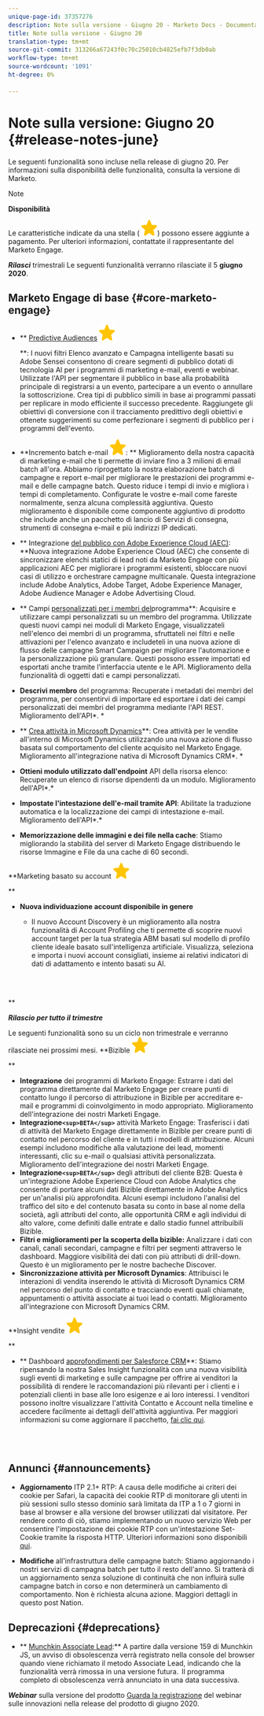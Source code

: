 ```yaml
---
unique-page-id: 37357276
description: Note sulla versione - Giugno 20 - Marketo Docs - Documentazione prodotto
title: Note sulla versione - Giugno 20
translation-type: tm+mt
source-git-commit: 313266a67243f0c70c25010cb4825efb7f3db0ab
workflow-type: tm+mt
source-wordcount: '1091'
ht-degree: 0%

---
```



# Note sulla versione: Giugno 20 {#release-notes-june}

Le seguenti funzionalità sono incluse nella release di giugno 20. Per informazioni sulla disponibilità delle funzionalità, consulta la versione di Marketo.

>[!NOTE]
>
>**Disponibilità**
>
>Le caratteristiche indicate da una stella ( ![(stella)](assets/star-yellow.svg)) possono essere aggiunte a pagamento. Per ulteriori informazioni, contattate il rappresentante del Marketo Engage.

***Rilasci*** trimestrali Le seguenti funzionalità verranno rilasciate il 5 **giugno 2020**.

## Marketo Engage di base {#core-marketo-engage}

* ** [Predictive Audiences](https://help.marketo.com/hc/en-us/articles/360045746253) ![(stella)](assets/star-yellow.svg)

   **: I nuovi filtri Elenco avanzato e Campagna intelligente basati su  Adobe Sensei consentono di creare segmenti di pubblico dotati di tecnologia AI per i programmi di marketing e-mail, eventi e webinar. Utilizzate l&#39;API per segmentare il pubblico in base alla probabilità principale di registrarsi a un evento, partecipare a un evento o annullare la sottoscrizione. Crea tipi di pubblico simili in base ai programmi passati per replicare in modo efficiente il successo precedente. Raggiungete gli obiettivi di conversione con il tracciamento predittivo degli obiettivi e ottenete suggerimenti su come perfezionare i segmenti di pubblico per i programmi dell&#39;evento.
* **Incremento batch e-mail ![(stella)](assets/star-yellow.svg): ** Miglioramento della nostra capacità di marketing e-mail che ti permette di inviare fino a 3 milioni di email batch all&#39;ora. Abbiamo riprogettato la nostra elaborazione batch di campagne e report e-mail per migliorare le prestazioni dei programmi e-mail e delle campagne batch. Questo riduce i tempi di invio e migliora i tempi di completamento. Configurate le vostre e-mail come fareste normalmente, senza alcuna complessità aggiuntiva. Questo miglioramento è disponibile come componente aggiuntivo di prodotto che include anche un pacchetto di lancio di Servizi di consegna, strumenti di consegna e-mail e più indirizzi IP dedicati.
* ** Integrazione [del pubblico con Adobe Experience Cloud (AEC)](https://docs.marketo.com/x/ogI6Ag): **Nuova integrazione Adobe Experience Cloud (AEC) che consente di sincronizzare elenchi statici di lead noti da Marketo Engage con più applicazioni AEC per migliorare i programmi esistenti, sbloccare nuovi casi di utilizzo e orchestrare campagne multicanale. Questa integrazione include  Adobe Analytics,  Adobe Target, Adobe Experience Manager, Adobe Audience Manager e Adobe Advertising Cloud.
* ** Campi [personalizzati per i membri del](https://docs.marketo.com/x/MQA6Ag)programma**: Acquisire e utilizzare campi personalizzati su un membro del programma. Utilizzate questi nuovi campi nei moduli di Marketo Engage, visualizzateli nell&#39;elenco dei membri di un programma, sfruttateli nei filtri e nelle attivazioni per l&#39;elenco avanzato e includeteli in una nuova azione di flusso delle campagne Smart Campaign per migliorare l&#39;automazione e la personalizzazione più granulare. Questi possono essere importati ed esportati anche tramite l’interfaccia utente e le API. Miglioramento della funzionalità di oggetti dati e campi personalizzati.
* **Descrivi membro** del programma: Recuperate i metadati dei membri del programma, per consentirvi di importare ed esportare i dati dei campi personalizzati dei membri del programma mediante l&#39;API REST. Miglioramento dell&#39;API*. *

* ** [Crea attività in Microsoft Dynamics](https://docs.marketo.com/x/jQM6Ag)**: Crea attività per le vendite all&#39;interno di Microsoft Dynamics utilizzando una nuova azione di flusso basata sul comportamento del cliente acquisito nel Marketo Engage. Miglioramento all&#39;integrazione nativa di Microsoft Dynamics CRM*. *

* **Ottieni modulo utilizzato dall&#39;endpoint** API della risorsa elenco: Recuperate un elenco di risorse dipendenti da un modulo. Miglioramento dell&#39;API*.*

* **Impostate l&#39;intestazione dell&#39;e-mail tramite API**: Abilitate la traduzione automatica e la localizzazione dei campi di intestazione e-mail. Miglioramento dell&#39;API*.*

* **Memorizzazione delle immagini e dei file nella cache**: Stiamo migliorando la stabilità del server di Marketo Engage distribuendo le risorse Immagine e File da una cache di 60 secondi.

**Marketing basato su account ![(star)](assets/star-yellow.svg)

**

* **Nuova individuazione account disponibile in genere**

   * Il nuovo Account Discovery è un miglioramento alla nostra funzionalità di Account Profiling che ti permette di scoprire nuovi account target per la tua strategia ABM basati sul modello di profilo cliente ideale basato sull&#39;intelligenza artificiale. Visualizza, seleziona e importa i nuovi account consigliati, insieme ai relativi indicatori di dati di adattamento e intento basati su AI.

<br> 

**

***Rilascio per tutto il trimestre***

Le seguenti funzionalità sono su un ciclo non trimestrale e verranno rilasciate nei prossimi mesi.
**Bizible ![(stella)](assets/star-yellow.svg)

**

* **Integrazione** dei programmi di Marketo Engage: Estrarre i dati del programma direttamente dal Marketo Engage per creare punti di contatto lungo il percorso di attribuzione in Bizible per accreditare e-mail e programmi di coinvolgimento in modo appropriato. Miglioramento dell&#39;integrazione dei nostri Marketi Engage.
* **Integrazione`<sup>BETA</sup>`** attività Marketo Engage: Trasferisci i dati di attività del Marketo Engage direttamente in Bizible per creare punti di contatto nel percorso del cliente e in tutti i modelli di attribuzione. Alcuni esempi includono modifiche alla valutazione dei lead, momenti interessanti, clic su e-mail o qualsiasi attività personalizzata. Miglioramento dell&#39;integrazione dei nostri Marketi Engage.
* **Integrazione`<sup>BETA</sup>`** degli attributi del cliente B2B: Questa è un&#39;integrazione Adobe Experience Cloud con  Adobe Analytics che consente di portare alcuni dati Bizible direttamente in  Adobe Analytics per un&#39;analisi più approfondita. Alcuni esempi includono l&#39;analisi del traffico del sito e del contenuto basata su conto in base al nome della società, agli attributi del conto, alle opportunità CRM e agli individui di alto valore, come definiti dalle entrate e dallo stadio funnel attribuibili Bizible.
* **Filtri e miglioramenti per la scoperta della bizible:** Analizzare i dati con canali, canali secondari, campagne e filtri per segmenti attraverso le dashboard. Maggiore visibilità dei dati con più attributi di drill-down. Questo è un miglioramento per le nostre bacheche Discover.
* **Sincronizzazione attività per Microsoft Dynamics**: Attribuisci le interazioni di vendita inserendo le attività di Microsoft Dynamics CRM nel percorso del punto di contatto e tracciando eventi quali chiamate, appuntamenti o attività associate ai tuoi lead o contatti. Miglioramento all&#39;integrazione con Microsoft Dynamics CRM.

**Insight vendite ![(stella)](assets/star-yellow.svg)

**

* ** Dashboard [approfondimenti per Salesforce CRM](https://docs.marketo.com/x/EoGMAg)**: Stiamo ripensando la nostra Sales Insight funzionalità con una nuova visibilità sugli eventi di marketing e sulle campagne per offrire ai venditori la possibilità di rendere le raccomandazioni più rilevanti per i clienti e i potenziali clienti in base alle loro esigenze e ai loro interessi. I venditori possono inoltre visualizzare l&#39;attività Contatto e Account nella timeline e accedere facilmente ai dettagli dell&#39;attività aggiuntiva. Per maggiori informazioni su come aggiornare il pacchetto, [fai clic qui](https://docs.marketo.com/x/F4GMAg).

<br> 

## Annunci {#announcements}

* **Aggiornamento** ITP 2.1+ RTP: A causa delle modifiche ai criteri dei cookie per Safari, la capacità dei cookie RTP di monitorare gli utenti in più sessioni sullo stesso dominio sarà limitata da ITP a 1 o 7 giorni in base al browser e alla versione del browser utilizzati dal visitatore. Per rendere conto di ciò, stiamo implementando un nuovo servizio Web per consentire l&#39;impostazione dei cookie RTP con un&#39;intestazione Set-Cookie tramite la risposta HTTP. Ulteriori informazioni sono disponibili [qui](https://nation.marketo.com/t5/Knowledgebase/Browser-Cookie-Updates-How-Marketo-RTP-Is-Affected/ta-p/299603).

* **Modifiche** all&#39;infrastruttura delle campagne batch: Stiamo aggiornando i nostri servizi di campagna batch per tutto il resto dell&#39;anno. Si tratterà di un aggiornamento senza soluzione di continuità che non influirà sulle campagne batch in corso e non determinerà un cambiamento di comportamento. Non è richiesta alcuna azione. Maggiori dettagli in questo post [](https://nation.marketo.com/t5/Product-Documents/Batch-Campaign-Processing-Infrastructure-Update/ta-p/301374)Nation.

## Deprecazioni {#deprecations}

* ** [Munchkin Associate Lead](https://developers.marketo.com/blog/deprecation-of-munchkin-associate-lead-method/):** A partire dalla versione 159 di Munchkin JS, un avviso di obsolescenza verrà registrato nella console del browser quando viene richiamato il metodo Associate Lead, indicando che la funzionalità verrà rimossa in una versione futura.  Il programma completo di obsolescenza verrà annunciato in una data successiva.

***Webinar*** sulla versione del prodotto [Guarda la registrazione](https://engage.marketo.com/June-Release-2020-On-Demand.html) del webinar sulle innovazioni nella release del prodotto di giugno 2020.
